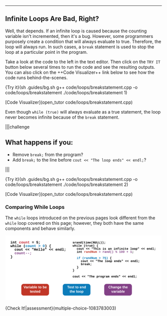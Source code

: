 ---

## Infinite Loops Are Bad, Right?
Well, that depends. If an infinite loop is caused because the counting variable isn't incremented, then it's a bug. However, some programmers purposely create a condition that will always evaluate to true. Therefore, the loop will always run. In such cases, a `break` statement is used to stop the loop at a particular point in the program.

Take a look at the code to the left in the text editor. Then click on the `TRY IT` button below several times to run the code and see the resulting outputs. You can also click on the ++Code Visualizer++ link below to see how the code runs behind-the-scenes.

{Try it}(sh .guides/bg.sh g++ code/loops/breakstatement.cpp -o code/loops/breakstatement ./code/loops/breakstatement 1)

[Code Visualizer](open_tutor code/loops/breakstatement.cpp)

Even though `while (true)` will always evaluate as a true statement, the loop never becomes infinite because of the `break` statement.

|||challenge
## What happens if you:
* Remove `break;` from the program?
* Add `break;` to the line before `cout << "The loop ends" << endl;`?

|||

{Try it}(sh .guides/bg.sh g++ code/loops/breakstatement.cpp -o code/loops/breakstatement ./code/loops/breakstatement 2)

[Code Visualizer](open_tutor code/loops/breakstatement.cpp)

### Comparing While Loops
The `while` loops introduced on the previous pages look different from the `while` loop covered on this page; however, they both have the same components and behave similarly.

![.guides/img/WhileLoopComparison](.guides/img/WhileLoopComparison.png)

{Check It!|assessment}(multiple-choice-1083783003)
